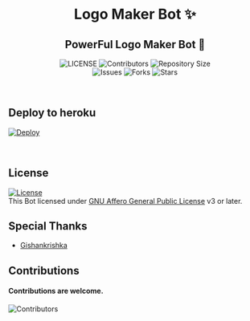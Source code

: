 <p align="center">
      <!--<img style="width:100px; height: 100px;"  src="https://telegra.ph/file/2cc2cb4cadd712544973d.jpg"></p> -->
<h1 align="center"><b>Logo Maker Bot ✨</b></h1>
<h2 align="center"><b>PowerFul Logo Maker Bot 🤖</b></h2>


<p align="center">
    <img src="https://img.shields.io/github/license/gbimsath/Logo-Maker-Bot?style=for-the-badge&logo=appveyor" alt="LICENSE">
    <img src="https://img.shields.io/github/contributors/gbimsath/Logo-Maker-Bot?style=for-the-badge&logo=appveyor" alt="Contributors">
    <img src="https://img.shields.io/github/repo-size/gbimsath/Logo-Maker-Bot?style=for-the-badge&logo=appveyor" alt="Repository Size"> <br>
    <img src="https://img.shields.io/github/issues/gbimsath/Logo-Maker-Bot?style=for-the-badge&logo=appveyor" alt="Issues">
    <img src="https://img.shields.io/github/forks/gbimsath/Logo-Maker-Bot?style=for-the-badge&logo=appveyor" alt="Forks">
    <img src="https://img.shields.io/github/stars/gbimsath/Logo-Maker-Bot?style=for-the-badge&logo=appveyor" alt="Stars">
    
</p><br>

## Deploy to heroku

[![Deploy](https://www.herokucdn.com/deploy/button.svg)](https://heroku.com/deploy?template=https://github.com/gbimsath/Logo-Maker-Bot)


<br>
  

## License

[![License](https://www.gnu.org/graphics/agplv3-155x51.png)](LICENSE)   
This Bot licensed under [GNU Affero General Public License](https://www.gnu.org/licenses/agpl-3.0.en.html) v3 or later.

## Special Thanks

- [Gishankrishka](https://github.com/Gishankrishka2)
 
 ## Contributions
#### Contributions are welcome.

![Contributors](https://contrib.rocks/image?repo=gbimsath/Logo-Maker-Bot)


                           
                    
